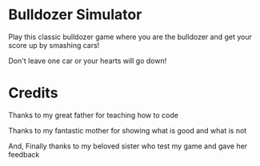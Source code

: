 # Bulldozer Simulator

Play this classic bulldozer game where you are the bulldozer and get your score up by smashing cars!

Don't leave one car or your hearts will go down!

# Credits

Thanks to my great father for teaching how to code

Thanks to my fantastic mother for showing what is good and what is not

And, Finally thanks to my beloved sister who test my game and gave her feedback

